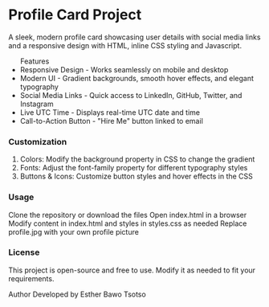 <h1>Profile Card Project</h1>
<p>A sleek, modern profile card showcasing user details with social media links and a responsive design with HTML, inline CSS styling and Javascript.</p>

<ul>
Features
<li>Responsive Design - Works seamlessly on mobile and desktop</li>  
<li> Modern UI - Gradient backgrounds, smooth hover effects, and elegant typography</li>
<li> Social Media Links - Quick access to LinkedIn, GitHub, Twitter, and Instagram</li>
<li> Live UTC Time - Displays real-time UTC date and time</li>
<li> Call-to-Action Button - "Hire Me" button linked to email</li>
</ul>

<h3>Customization</h3>
<ol>
<li>Colors: Modify the background property in CSS to change the gradient</li>
<li>Fonts: Adjust the font-family property for different typography styles</li>
<li>Buttons & Icons: Customize button styles and hover effects in the CSS </li>
</ol>

  <h3>Usage</h3>
Clone the repository or download the files
Open index.html in a browser
Modify content in index.html and styles in styles.css as needed
Replace profile.jpg with your own profile picture

<h3>License</h3>
This project is open-source and free to use. Modify it as needed to fit your requirements.

Author
Developed by Esther Bawo Tsotso 
